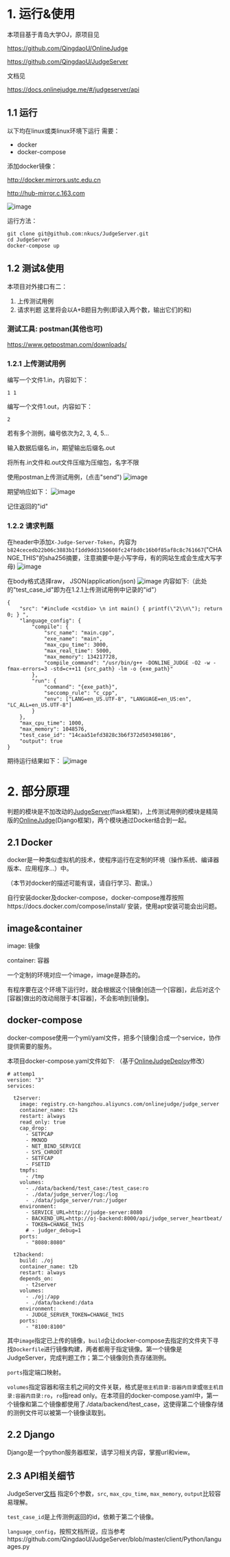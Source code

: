 # 1. 运行&使用
本项目基于青岛大学OJ，原项目见

https://github.com/QingdaoU/OnlineJudge

https://github.com/QingdaoU/JudgeServer

文档见

https://docs.onlinejudge.me/#/judgeserver/api
## 1.1 运行
以下均在linux或类linux环境下运行
需要：
* docker
* docker-compose

添加docker镜像：

http://docker.mirrors.ustc.edu.cn

http://hub-mirror.c.163.com

![image](https://i.loli.net/2019/05/25/5ce906555fd5830722.png)


运行方法：
```
git clone git@github.com:nkucs/JudgeServer.git
cd JudgeServer
docker-compose up
```

## 1.2 测试&使用
本项目对外接口有二：
1. 上传测试用例
2. 请求判题
这里将会以A+B题目为例(即读入两个数，输出它们的和)

### 测试工具: postman(其他也可)
https://www.getpostman.com/downloads/

### 1.2.1 上传测试用例
编写一个文件1.in，内容如下：
```
1 1
```
编写一个文件1.out，内容如下：
```
2
```
若有多个测例，编号依次为2, 3, 4, 5...

输入数据后缀名.in，期望输出后缀名.out

将所有.in文件和.out文件压缩为压缩包，名字不限

使用postman上传测试用例，(点击"send")
![image](https://i.loli.net/2019/05/25/5ce909ea5a0c386320.png)

期望响应如下：
![image](https://i.loli.net/2019/05/25/5ce90a3e8aa2b25631.png)

记住返回的"id"

### 1.2.2 请求判题
在header中添加`X-Judge-Server-Token`，内容为`b824cecedb22b06c3883b1f1dd9dd3150608fc24f8d0c16b0f85af8c8c761667`("CHANGE_THIS"的sha256摘要，注意摘要中是小写字母，有的网站生成会生成大写字母)
![image](https://i.loli.net/2019/05/25/5ce90d678a0f261977.png)

在body格式选择raw， JSON(application/json)
![image](https://i.loli.net/2019/05/25/5ce90dcc0dbf280286.png)
内容如下:（此处的"test_case_id"即为在1.2.1上传测试用例中记录的"id"）
```
{
	"src": "#include <cstdio> \n int main() { printf(\"2\\n\"); return 0; } ",
	"language_config": {
	    "compile": {
	        "src_name": "main.cpp",
	        "exe_name": "main",
	        "max_cpu_time": 3000,
	        "max_real_time": 5000,
	        "max_memory": 134217728,
	        "compile_command": "/usr/bin/g++ -DONLINE_JUDGE -O2 -w -fmax-errors=3 -std=c++11 {src_path} -lm -o {exe_path}"
	    },
	    "run": {
	        "command": "{exe_path}",
	        "seccomp_rule": "c_cpp",
	        "env": ["LANG=en_US.UTF-8", "LANGUAGE=en_US:en", "LC_ALL=en_US.UTF-8"]
	    }
	},
	"max_cpu_time": 1000,
	"max_memory": 1048576,
	"test_case_id": "14caa51efd3828c3b6f372d503498186",
	"output": true
}
```
期待运行结果如下：
![image](https://i.loli.net/2019/05/25/5ce90e300d97e14957.png)

# 2. 部分原理
判题的模块是不加改动的[JudgeServer](https://github.com/QingdaoU/JudgeServer)(flask框架)，上传测试用例的模块是精简版的[OnlineJudge](https://github.com/QingdaoU/OnlineJudge)(Django框架)，两个模块通过Docker结合到一起。
## 2.1 Docker
docker是一种类似虚拟机的技术，使程序运行在定制的环境（操作系统、编译器版本、应用程序...）中。

（本节对docker的描述可能有误，请自行学习、勘误。）

自行安装docker及docker-compose，docker-compose推荐按照https://docs.docker.com/compose/install/ 安装，使用apt安装可能会出问题。
## image&container
image: 镜像

container: 容器

一个定制的环境对应一个image，image是静态的。

有程序要在这个环境下运行时，就会根据这个[镜像]创造一个[容器]，此后对这个[容器]做出的改动局限于本[容器]，不会影响到[镜像]。
## docker-compose
docker-compose使用一个yml/yaml文件，把多个[镜像]合成一个service，协作提供需要的服务。

本项目docker-compose.yaml文件如下:
（基于[OnlineJudgeDeploy](https://github.com/QingdaoU/OnlineJudgeDeploy)修改）
```
# attemp1
version: "3"
services:

  t2server:
    image: registry.cn-hangzhou.aliyuncs.com/onlinejudge/judge_server
    container_name: t2s
    restart: always
    read_only: true
    cap_drop:
      - SETPCAP
      - MKNOD
      - NET_BIND_SERVICE
      - SYS_CHROOT
      - SETFCAP
      - FSETID
    tmpfs:
      - /tmp
    volumes:
      - ./data/backend/test_case:/test_case:ro
      - ./data/judge_server/log:/log
      - ./data/judge_server/run:/judger
    environment:
      - SERVICE_URL=http://judge-server:8080
      - BACKEND_URL=http://oj-backend:8000/api/judge_server_heartbeat/
      - TOKEN=CHANGE_THIS
      # - judger_debug=1
    ports:
      - "8080:8080"
  
  t2backend:
    build: ./oj
    container_name: t2b
    restart: always
    depends_on:
      - t2server
    volumes:
      - ./oj:/app
      - ./data/backend:/data
    environment:
      - JUDGE_SERVER_TOKEN=CHANGE_THIS
    ports:
      - "8100:8100"
```


其中`image`指定已上传的镜像，`build`会让docker-compose去指定的文件夹下寻找`Dockerfile`进行镜像构建，两者都用于指定镜像。第一个镜像是JudgeServer，完成判题工作；第二个镜像则负责存储测例。

`ports`指定端口映射。

`volumes`指定容器和宿主机之间的文件关联，格式是`宿主机目录:容器内目录`或`宿主机目录:容器内目录:ro`，`ro`指read only。在本项目的docker-compose.yaml中，第一个镜像和第二个镜像都使用了./data/backend/test_case，这使得第二个镜像存储的测例文件可以被第一个镜像读取到。

## 2.2 Django
Django是一个python服务器框架，请学习相关内容，掌握url和view。

## 2.3 API相关细节
JudgeServer[文档](https://docs.onlinejudge.me/#/judgeserver/api)
指定6个参数，`src`, `max_cpu_time`, `max_memory`, `output`比较容易理解。

`test_case_id`是上传测例返回的id，依赖于第二个镜像。

`language_config`，按照文档所说，应当参考https://github.com/QingdaoU/JudgeServer/blob/master/client/Python/languages.py